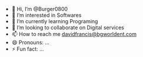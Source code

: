 - 👋 Hi, I’m @Burger0800
- 👀 I’m interested in Softwares 
- 🌱 I’m currently learning Programing 
- 💞️ I’m looking to collaborate on Digital services
- 📫 How to reach me davidfrancis@bgworldent.com
- 😄 Pronouns: ...
- ⚡ Fun fact: ...

<!---
Burger0800/Burger0800 is a ✨ special ✨ repository because its `README.md` (this file) appears on your GitHub profile.
You can click the Preview link to take a look at your changes.
--->

